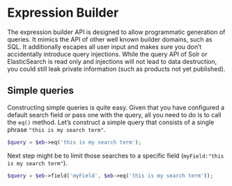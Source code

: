 # Expression Builder

The expression builder API is designed to allow programmatic generation of queries. It mimics the API of other well
known builder domains, such as SQL. It additionally escapes all user input and makes sure you don’t accidentally
introduce query injections. While the query API of Solr or ElasticSearch is read only and injections will not lead to
data destruction, you could still leak private information (such as products not yet published).

## Simple queries

Constructing simple queries is quite easy. Given that you have configured a default search field or pass one with the
query, all you need to do is to call the `eq()` method. Let’s construct a simple query that consists of a single phrase
`"this is my search term"`.

```php
$query = $eb->eq('this is my search term');
```

Next step might be to limit those searches to a specific field (`myField:"this is my search term"`).

```php
$query = $eb->field('myField', $eb->eq('this is my search term'));
```

